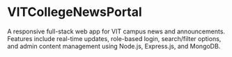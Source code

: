 # VITCollegeNewsPortal
A responsive full-stack web app for VIT campus news and announcements. Features include real-time updates, role-based login, search/filter options, and admin content management using Node.js, Express.js, and MongoDB.
